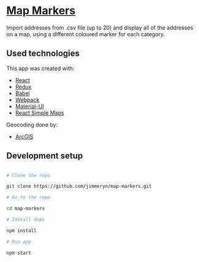 # [Map Markers](https://jimmeryn.github.io/map-markers/)

Import addresses from .csv file (up to 20) and display all of the addresses on a map, using a different coloured marker for
each category.

## Used technologies

This app was created with:

- [React](https://reactjs.org/)
- [Redux](https://redux.js.org/)
- [Babel](https://babeljs.io/)
- [Webpack](https://webpack.js.org/)
- [Material-UI](https://material-ui.com/)
- [React Simple Maps](https://www.react-simple-maps.io/)

Geocoding done by:

- [ArcGIS](https://www.arcgis.com/index.html)

## Development setup

```sh

# Clone the repo

git clone https://github.com/jimmeryn/map-markers.git

# Go to the repo

cd map-markers

# Install deps

npm install

# Run app

npm start
```
